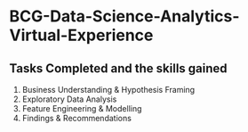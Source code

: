 # BCG-Data-Science-Analytics-Virtual-Experience

## Tasks Completed and the skills gained 

1. Business Understanding & Hypothesis Framing
2. Exploratory Data Analysis
3. Feature Engineering & Modelling
4. Findings & Recommendations
